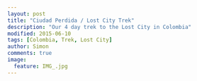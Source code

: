 ```yaml
---
layout: post
title: "Ciudad Perdida / Lost City Trek"
description: "Our 4 day trek to the Lost City in Colombia"
modified: 2015-06-10
tags: [Colombia, Trek, Lost City]
author: Simon
comments: true
image:
  feature: IMG_.jpg
---
```


